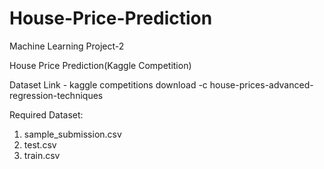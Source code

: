 # House-Price-Prediction
Machine Learning Project-2

House Price Prediction(Kaggle Competition)

Dataset Link - kaggle competitions download -c house-prices-advanced-regression-techniques

Required Dataset:
1. sample_submission.csv
2. test.csv
3. train.csv
